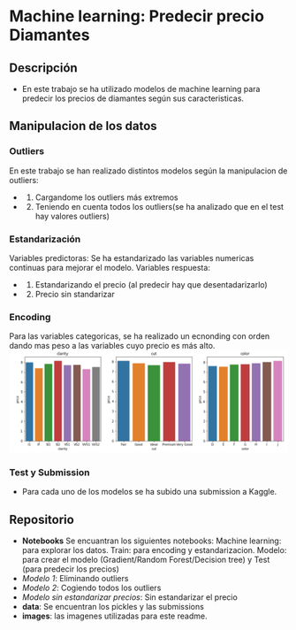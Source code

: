 # Machine learning: Predecir precio Diamantes

## Descripción

-  En este trabajo se ha utilizado modelos de machine learning para predecir los precios de diamantes según sus caracteristicas.

## Manipulacion de los datos
### Outliers

En este trabajo se han realizado distintos modelos según la manipulacion de outliers:

* 1. Cargandome los outliers más extremos
* 2. Teniendo en cuenta todos los outliers(se ha analizado que en el test hay valores outliers)
### Estandarización
Variables predictoras: Se ha estandarizado las variables numericas continuas para mejorar el modelo.
Variables respuesta:
* 1. Estandarizando el precio (al predecir hay que desentadarizarlo)
* 2. Precio sin standarizar 
### Encoding
Para las variables categoricas, se ha realizado un ecnonding con orden dando mas peso a las variables cuyo precio es más alto. ![Encoding](images/Encoding.png)



### Test y Submission
* Para cada uno de los modelos se ha subido una submission a Kaggle.


## Repositorio

- **Notebooks** Se encuantran los siguientes notebooks: Machine learning: para explorar los datos. Train: para encoding y estandarizacion. Modelo: para crear el modelo (Gradient/Random Forest/Decision tree) y Test (para predecir los precios)
- *Modelo 1*: Eliminando outliers
- *Modelo 2*: Cogiendo todos los outliers
- *Modelo sin estandarizar precios*: Sin estandarizar el precio
- **data**: Se encuentran los pickles y las submissions
- **images**: las imagenes utilizadas para este readme. 
        


